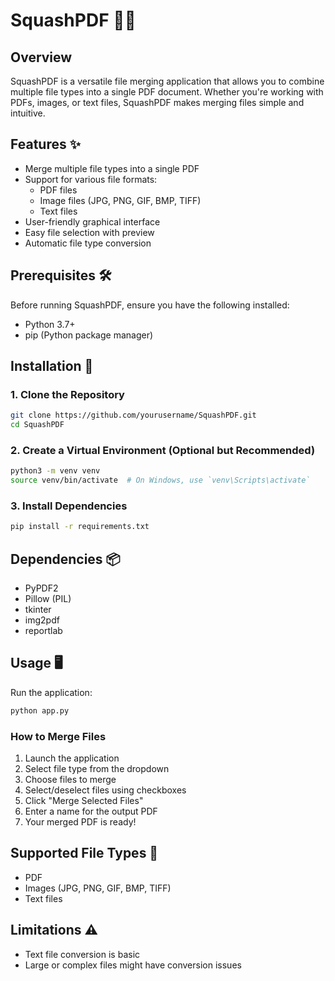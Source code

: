  # SquashPDF 📄🔀

## Overview
SquashPDF is a versatile file merging application that allows you to combine multiple file types into a single PDF document. Whether you're working with PDFs, images, or text files, SquashPDF makes merging files simple and intuitive.

## Features ✨
- Merge multiple file types into a single PDF
- Support for various file formats:
  - PDF files
  - Image files (JPG, PNG, GIF, BMP, TIFF)
  - Text files
- User-friendly graphical interface
- Easy file selection with preview
- Automatic file type conversion

## Prerequisites 🛠️
Before running SquashPDF, ensure you have the following installed:
- Python 3.7+
- pip (Python package manager)

## Installation 🚀

### 1. Clone the Repository
```bash
git clone https://github.com/yourusername/SquashPDF.git
cd SquashPDF
```

### 2. Create a Virtual Environment (Optional but Recommended)
```bash
python3 -m venv venv
source venv/bin/activate  # On Windows, use `venv\Scripts\activate`
```

### 3. Install Dependencies
```bash
pip install -r requirements.txt
```

## Dependencies 📦
- PyPDF2
- Pillow (PIL)
- tkinter
- img2pdf
- reportlab

## Usage 🖥️
Run the application:
```bash
python app.py
```

### How to Merge Files
1. Launch the application
2. Select file type from the dropdown
3. Choose files to merge
4. Select/deselect files using checkboxes
5. Click "Merge Selected Files"
6. Enter a name for the output PDF
7. Your merged PDF is ready!

## Supported File Types 📁
- PDF
- Images (JPG, PNG, GIF, BMP, TIFF)
- Text files

## Limitations ⚠️
- Text file conversion is basic
- Large or complex files might have conversion issues
